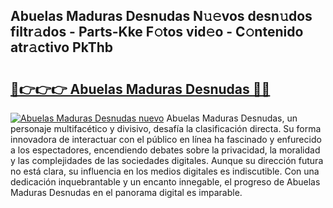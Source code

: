 ## Abuelas Maduras Desnudas N𝚞𝚎vos desn𝚞dos filtr𝚊dos - Parts-Kke F𝚘tos vid𝚎o - C𝚘ntenido atr𝚊ctivo PkThb

# <h2><a href="http://mbati9.tromn.icu/?c=Abuelas+Maduras+Desnudas">🔗👉👉👉 Abuelas Maduras Desnudas 🔗🔗</a></h2>

[![Abuelas Maduras Desnudas nuevo](https://i.imgur.com/pEAQMta.gif)](http://mbati9.tromn.icu/?c=Abuelas+Maduras+Desnudas)
Abuelas Maduras Desnudas, un personaje multifacético y divisivo, desafía la clasificación directa. Su forma innovadora de interactuar con el público en línea ha fascinado y enfurecido a los espectadores, encendiendo debates sobre la privacidad, la moralidad y las complejidades de las sociedades digitales. Aunque su dirección futura no está clara, su influencia en los medios digitales es indiscutible. Con una dedicación inquebrantable y un encanto innegable, el progreso de Abuelas Maduras Desnudas en el panorama digital es imparable.
